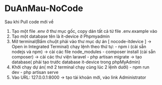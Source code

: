 # DuAnMau-NoCode

Sau khi Pull code mới về
  1. Tạo một file .env ở thư mục gốc, copy dán tất cả từ file .env.example vào
  2. Tạo một database tên là it-device ở Phpmyadmin
  3. Mở terminal(Bấm chuột phải vào thư mục dự án [ nocode-itdevice ] -> Open in Integrated Terminal) chạy lệnh theo thứ tự:
    - npm i (cài sẵn nodejs và npm) -> cài các file node_modules
    - composer install (cài sẵn composer) -> cài các thư viện laravel
    - php artisan migrate -> tạo database( phải tạo trước database it-device trong phpMyAdmin)
  4. Khởi chạy dự án( mở 2 terminal chạy cùng lúc 2 lệnh dưới)
    - npm run dev
    - php artisan serve
  5. Vào URL: 127.0.0.1:8000 -> tạo tài khoản mới, vào link Administrator
